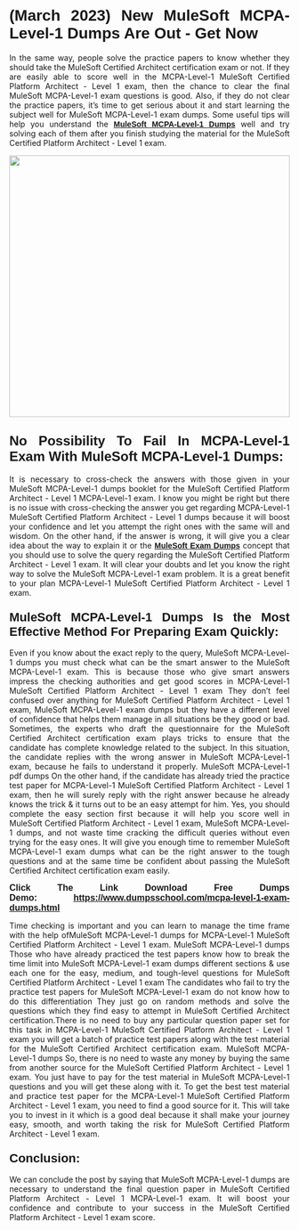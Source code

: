 <h1 style="text-align: justify;"><strong><span style="font-family:Verdana,Geneva,sans-serif;">(March 2023) New MuleSoft MCPA-Level-1 Dumps Are Out - Get Now</span></strong></h1>

<p style="text-align: justify;">In the same way, people solve the practice papers to know whether they should take the MuleSoft Certified Architect certification exam or not. If they are easily able to score well in the MCPA-Level-1 MuleSoft Certified Platform Architect - Level 1 exam, then the chance to clear the final MuleSoft MCPA-Level-1 exam questions is good. Also, if they do not clear the practice papers, it’s time to get serious about it and start learning the subject well for MuleSoft MCPA-Level-1 exam dumps. Some useful tips will help you understand the <a href="https://www.dumpsschool.com/mcpa-level-1-exam-dumps.html"><span style="font-family:Verdana,Geneva,sans-serif;"><strong>MuleSoft MCPA-Level-1 Dumps</strong></span></a> well and try solving each of them after you finish studying the material for the MuleSoft Certified Platform Architect - Level 1 exam.</p>

<p style="text-align: justify;"><a href="https://www.dumpsschool.com/mcpa-level-1-exam-dumps.html"><img alt="" src="https://lh3.googleusercontent.com/pw/AMWts8BlNF__IFut0AYBCOHHOOIud2EcXWC0j5SCwakJOFqtOk-nZyPIeMU9YpqMsIKTgvWjBXbAkBR5_Mgkk_KeLlERfDldABFZAgA8rapbyGuljEjAEQhI1LHjHu8vdka-1qeTS6vUpdz7R-1gKihYZz22=w1366-h617-no" style="width: 100%; height: 470px;" /></a></p>

<h2 style="text-align: justify;"><strong><span style="font-size:24px;"><span style="font-family:Verdana,Geneva,sans-serif;">No Possibility To Fail In MCPA-Level-1 Exam With MuleSoft MCPA-Level-1 Dumps:</span></span></strong></h2>

<p style="text-align: justify;">It is necessary to cross-check the answers with those given in your MuleSoft MCPA-Level-1 dumps booklet for the MuleSoft Certified Platform Architect - Level 1 MCPA-Level-1 exam. I know you might be right but there is no issue with cross-checking the answer you get regarding MCPA-Level-1 MuleSoft Certified Platform Architect - Level 1 dumps because it will boost your confidence and let you attempt the right ones with the same will and wisdom. On the other hand, if the answer is wrong, it will give you a clear idea about the way to explain it or the <a href="https://www.dumpsschool.com/mulesoft-braindumps.html"><span style="font-family:Verdana,Geneva,sans-serif;"><strong>MuleSoft Exam Dumps</strong></span></a> concept that you should use to solve the query regarding the MuleSoft Certified Platform Architect - Level 1 exam. It will clear your doubts and let you know the right way to solve the MuleSoft MCPA-Level-1 exam problem. It is a great benefit to your plan MCPA-Level-1 MuleSoft Certified Platform Architect - Level 1 exam.</p>

<h3 style="text-align: justify;"><span style="font-size:22px;"><span style="font-family:Verdana,Geneva,sans-serif;"><strong>MuleSoft MCPA-Level-1 Dumps Is the Most Effective Method For Preparing Exam Quickly:</strong></span></span></h3>

<p style="text-align: justify;">Even if you know about the exact reply to the query, MuleSoft MCPA-Level-1 dumps you must check what can be the smart answer to the MuleSoft MCPA-Level-1 exam. This is because those who give smart answers impress the checking authorities and get good scores in MCPA-Level-1 MuleSoft Certified Platform Architect - Level 1 exam They don’t feel confused over anything for MuleSoft Certified Platform Architect - Level 1 exam, MuleSoft MCPA-Level-1 exam dumps but they have a different level of confidence that helps them manage in all situations be they good or bad. Sometimes, the experts who draft the questionnaire for the MuleSoft Certified Architect certification exam plays tricks to ensure that the candidate has complete knowledge related to the subject. In this situation, the candidate replies with the wrong answer in MuleSoft MCPA-Level-1 exam, because he fails to understand it properly. MuleSoft MCPA-Level-1 pdf dumps On the other hand, if the candidate has already tried the practice test paper for MCPA-Level-1 MuleSoft Certified Platform Architect - Level 1 exam, then he will surely reply with the right answer because he already knows the trick & it turns out to be an easy attempt for him. Yes, you should complete the easy section first because it will help you score well in MuleSoft Certified Platform Architect - Level 1 exam, MuleSoft MCPA-Level-1 dumps, and not waste time cracking the difficult queries without even trying for the easy ones. It will give you enough time to remember MuleSoft MCPA-Level-1 exam dumps what can be the right answer to the tough questions and at the same time be confident about passing the MuleSoft Certified Architect certification exam easily.</p>

<p style="text-align: justify;"><strong><span style="font-size:16px;"><span style="font-family:Verdana,Geneva,sans-serif;">Click The Link Download Free Dumps Demo: <a href="https://www.dumpsschool.com/mcpa-level-1-exam-dumps.html">https://www.dumpsschool.com/mcpa-level-1-exam-dumps.html</a></span></span></strong></p>

<p style="text-align: justify;">Time checking is important and you can learn to manage the time frame with the help ofMuleSoft MCPA-Level-1 dumps for MCPA-Level-1 MuleSoft Certified Platform Architect - Level 1 exam. MuleSoft MCPA-Level-1 dumps Those who have already practiced the test papers know how to break the time limit into MuleSoft MCPA-Level-1 exam dumps different sections & use each one for the easy, medium, and tough-level questions for MuleSoft Certified Platform Architect - Level 1 exam The candidates who fail to try the practice test papers for MuleSoft MCPA-Level-1 exam do not know how to do this differentiation They just go on random methods and solve the questions which they find easy to attempt in MuleSoft Certified Architect certification.There is no need to buy any particular question paper set for this task in MCPA-Level-1 MuleSoft Certified Platform Architect - Level 1 exam you will get a batch of practice test papers along with the test material for the MuleSoft Certified Architect certification exam. MuleSoft MCPA-Level-1 dumps So, there is no need to waste any money by buying the same from another source for the MuleSoft Certified Platform Architect - Level 1 exam. You just have to pay for the test material in MuleSoft MCPA-Level-1 questions and you will get these along with it. To get the best test material and practice test paper for the MCPA-Level-1 MuleSoft Certified Platform Architect - Level 1 exam, you need to find a good source for it. This will take you to invest in it which is a good deal because it shall make your journey easy, smooth, and worth taking the risk for MuleSoft Certified Platform Architect - Level 1 exam.</p>

<h3 style="text-align: justify;"><span style="font-size:22px;"><span style="font-family:Verdana,Geneva,sans-serif;"><strong>Conclusion:</strong></span></span></h3>

<p style="text-align: justify;">We can conclude the post by saying that MuleSoft MCPA-Level-1 dumps are necessary to understand the final question paper in MuleSoft Certified Platform Architect - Level 1 MCPA-Level-1 exam. It will boost your confidence and contribute to your success in the MuleSoft Certified Platform Architect - Level 1 exam score.</p>
